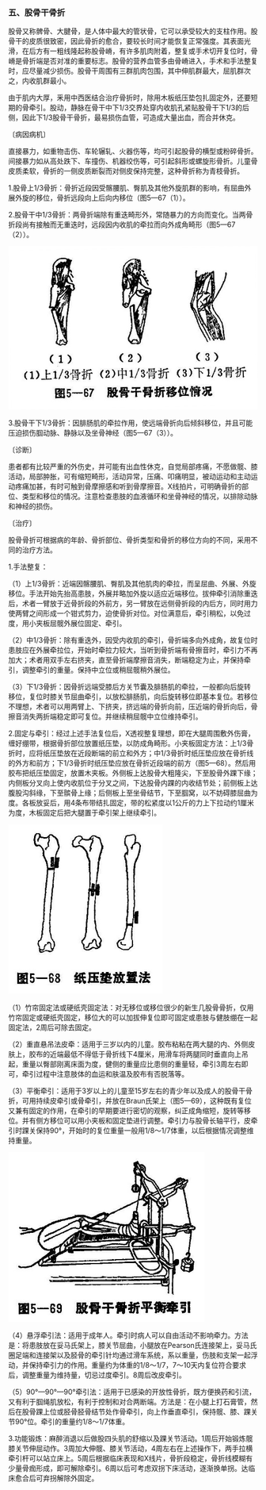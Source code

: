 ### 五、股骨干骨折

股骨又称髀骨、大腱骨，是人体中最大的管状骨，它可以承受较大的支柱作用。股骨干的皮质很致密，因此骨折的愈合，要较长时间才能恢复正常强度。其表面光滑，在后方有一粗线隆起称股骨嵴，有许多肌肉附着，整复或手术切开复位时，骨嵴是骨折端是否对准的重要标志。股骨的营养血管多由骨嵴进入，手术和手法整复时，应尽量减少损伤。股骨干周围有三群肌肉包围，其中伸肌群最大，屈肌群次之，内收肌群最小。

由于肌内大厚，釆用中西医结合治疗骨折时，除用木板纸压垫包扎固定外，还要短期的骨牵引。股动，静脉在骨干中下1/3交界处穿内收肌孔紧贴股骨干下1/3的后侧，因此下1/3股骨干骨折，最易损伤血管，可造成大量出血，而合并休克。

〔病因病机〕

直接暴力，如重物击伤、车轮辗轧、火器伤等，均可引起股骨的横型或粉碎骨折。间接暴力如从高处跌下、车撞伤、机器绞伤等，可引起斜形或螺旋形骨折。儿童骨皮质柔软，骨折的一侧皮质断裂而对侧皮保持完整，这种骨折称为青枝骨折。

1.股骨上1/3骨折：骨折近段因受髂腰肌、臀肌及其他外旋肌群的影响，有屈曲外展外旋的移位，骨折远段向上后向内移位（图5—67（1））。

2.股骨干中1/3骨折：两骨折端除有重迭畸形外，常随暴力的方向而变化。当两骨折段尚有接触而无重迭时，远段因内收肌的牵拉而向外成角畸形（图5—67（2））。

<img src="img\5-67.jpg" style="zoom:70%;" />

3.股骨干下1/3骨折：因腓肠肌的牵拉作用，使远端骨折向后倾斜移位，并且可能压迫损伤腘动脉、静脉以及坐骨神经（图5—67（3））。

〔诊断〕

患者都有比较严重的外伤史，并可能有出血性休克，自觉局部疼痛，不愿做髋、膝活动，局部肿胀，可有缩短畸形，活动异常，压痛、叩痛明显，被动运动和主动运动疼痛加甚，有时可触到骨摩擦感和听到骨摩擦音。X线拍片，可明确骨折的部位、类型和移位的情况。注意检查患肢的血液循环和坐骨神经的情况，以排除动脉和神经的损伤。

〔治疗〕

股骨骨折可根据病的年龄、骨折部位、骨折类型和骨折的移位方向的不同，采用不同的治疗方法。

1.手法整复：

（1）上1/3骨折：近端因髂腰肌、臀肌及其他肌肉的牵拉，而呈屈曲、外展、外旋移位。手法开始先抬高患肢，外展并略加外旋以适应近端移位。拔伸牵引消除重迭后，术者一臂放于近骨折段的外前方，另一臂放在远侧骨折段的内后方，同时用力使两臂之间形成一个钳式剪力，迫使骨折对位。对位满意后，牵引稍松，以免过度，用小夹板屈髋外展位固定、牵引。

（2）中1/3骨折：除有重迭外，因受内收肌的牵引，骨折端多向外成角，故复位时患肢应在外展牵拉位，开始时牵拉力较大，当听到骨折端有骨擦音时，牵引力不再加大；术者用双手左右挤夹，直至骨折端摩擦音消失，断端稳定为止，并保持牵引，调整牵引的重量。保持中立位或稍屈髋稍外展位。

（3）下1/3骨折：因骨折远端受膝后方关节囊及腓肠肌的牵拉，一般都向后旋转移位，复位时膝关节屈曲牵引，以放松腓肠肌，向后旋转移位即基本复位。若移位不理想，术者可以用两臂上、下挤夹，挤远端的骨折向前，压近端的骨折向后，骨擦音消失两折端稳定即可复位。并继续稍屈髋中立位维持牵引。

2.固定与牵引：经过上述手法复位后，X透视整复理想，即在大腿周围敷外伤膏，缠好绷带，根据骨折部位放置纸压垫，以防成角畸形。小夹板固定方法：上1/3骨折时，应将纸压垫放在近段断端的前立和外方；中1/3骨折时纸压垫应放在骨折线的外方和前方；下1/3骨折时纸压垫应放在骨折近段端的前方（图5—68）。然后用胶布把纸压垫固定，放置木夹板。外侧板上达股骨大粗隆尖，下至股骨外踝下缘；内侧板分叉向上使内收肌位于分叉之间，下达股骨内踝的内收结节处；前侧板上达腹股沟斜缘，下至髌骨上缘；后侧板上至坐骨结节，下至腘窝，以不妨碍膝屈曲为度。各板放妥后，用4条布带结扎固定，带的松紧度以1公斤的力上下拉动约1厘米为度，木板固定后把大腿置于牵引架上继续牵引。

<img src="img\5-68.jpg" style="zoom:70%;" />

（1）竹帘固定法或硬纸壳固定法：对无移位或移位很少的新生几股骨骨折，仅用竹帘固定或硬纸壳固定，移位大的可以加拔伸复位即可固定或患肢与健肢绷在一起固定法，2周后可除去固定。

（2）重直悬吊法皮牵：适用于三岁以内的儿童。胶布粘粘在两大腿的内、外侧皮肤上，胶布的近端最低不得低于骨折线下4厘米，用滑车将两腿同时垂直向上吊起，重量以臀部刚离床面为度，健侧的重量应比患侧的重量轻，牵引3周左右即可，牵引过程中注意肢体的血运和肤温及胶布有否脱落等。

（3）平衡牵引：适用于3岁以上的儿童至15岁左右的青少年以及成人的股骨干骨折，可用持续皮牵引或骨牵引，并放在Braun氏架上（图5—69），这种既有复位又兼有固定的作用，在牵引的早期要进行密切的观察，纠正成角缩短，旋转等移位。并有侧方移位可以用小夹板和固定垫进行调整。牵引力与股骨长轴平行，皮牵引时踝关保持90°，开始时的复位重量一般用1/8〜1/7体重，以后根据情况调整维持重量。

<img src="img\5-69.jpg" style="zoom:70%;" />

（4）悬浮牵引法：适用于成年人。牵引时病人可以自由活动不影响牵力。方法是：将患肢放在妥马氏架上，膝关节屈曲，小腿放在Pearson氏连接架上，妥马氏圈足端和连接架以及胫骨的牵引针均通过滑车系统，系以重量，伤肢和支架一起浮动，并保持牵引力的作用。重量约为体重的1/8〜1/7，7〜10天内复位符合要求后，调整重量为维持量，切忌过度牵引。8周后改皮牵引。

（5）90°—90°—90°牵引法：适用于已感染的开放性骨折，既方便换药和引流，又有利于腘绳肌放松，有利于控制和对合两断端。方法是：在小腿上打石膏管，然后在股骨踝上位或胫骨胫骨结节处作骨牵引，向上作垂直牵引，保持髋、膝、踝关节90°位。牵引的重量约1/8～1/7体重。

3.功能锻炼：麻醉消退以后做股四头肌的舒缩以及踝关节活动。1周后开始锻炼髋膝关节伸屈动作。3周加大伸髋、膝关节活动，4周左右在上述操作下，两手拉横牵引杆可以站立床上。5周后根据临床表现和X线片，骨折段稳定，骨折线模糊有少量骨痂形成，即可解除牵引。6周以后可考虑双拐下床活动，逐渐换单拐。达临床愈合后可弃拐解除外固定。
